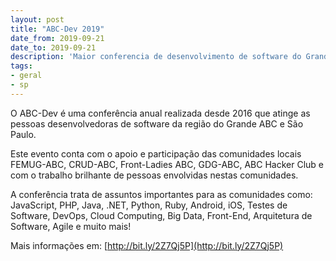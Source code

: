 ```yaml
---
layout: post
title: "ABC-Dev 2019"
date_from: 2019-09-21
date_to: 2019-09-21
description: 'Maior conferencia de desenvolvimento de software do Grande ABC.'
tags:
- geral
- sp
---
```


O ABC-Dev é uma conferência anual realizada desde 2016 que atinge as pessoas desenvolvedoras de software da região do Grande ABC e São Paulo.

Este evento conta com o apoio e participação das comunidades locais FEMUG-ABC, CRUD-ABC, Front-Ladies ABC, GDG-ABC, ABC Hacker Club e com o trabalho brilhante de pessoas envolvidas nestas comunidades.

A conferência trata de assuntos importantes para as comunidades como: JavaScript, PHP, Java, .NET, Python, Ruby, Android, iOS, Testes de Software, DevOps, Cloud Computing, Big Data, Front-End, Arquitetura de Software, Agile e muito mais!

Mais informações em: [http://bit.ly/2Z7Qj5P](http://bit.ly/2Z7Qj5P)
